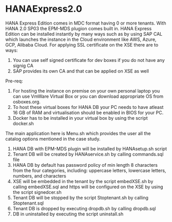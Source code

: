 # HANAExpress2.0

HANA Express Edition comes in MDC format having 0 or more tenants. With HANA 2.0 SP03 the EPM-MDS plugion comes built in.
HANA Express Edition can be installed instantly by many ways such as by using SAP CAL which launches the instance in the Cloud environment like AWS, Azure, GCP, Alibaba Cloud.
For applying SSL certificate on the XSE there are to ways:
1. You can use self signed certificate for dev boxes if you do not have any signig CA
2. SAP provides its own CA and that can be applied on XSE as well 

Pre-req:

1. For hosting the instance on premise on your own personal laptop you can use VmWare Virtual Box or you can download appropriate OS from osboxes.org. 
2. To host these virtual boxes for HANA DB your PC needs to have atleast 16 GB of RAM and virtualisation should be enabled in BIOS for your PC.
3. Docker has to be installed in your virtual box by using the script docker.sh

The main application here is Menu.sh which provides the user all the catalog options mentioned in the case study.

1. HANA DB with EPM-MDS plugin will be installed by HANAsetup.sh script
2. Tenant DB will be created by HANAservice.sh by calling commands.sql file
3. HANA DB by default has password policy of min length 8 characters from the four categories, including: uppercase letters, lowercase letters, numbers, and characters 
4. XSE will be embedded in the tenant by the script embedXSE.sh by calling embedXSE.sql and https will be configured on the XSE by using the script signedcer.sh
5. Tenant DB will be stopped by the script Stoptenant.sh by calling Stoptenant.sql
6. Tenant DB is dropped by executing dropdb.sh by calling dropdb.sql
7. DB in uninstalled by executing the script uninstall.sh 
